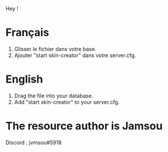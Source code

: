 Hey !

# Français

1) Glisser le fichier dans votre base.
2) Ajouter "start skin-creator" dans votre server.cfg.

# English

1) Drag the file into your database.
2) Add "start skin-creator" to your server.cfg.

# The resource author is Jamsou
Discord : jvmsou#5918
